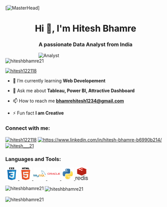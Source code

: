 [![MasterHead](https://www.google.com/url?sa=i&url=https%3A%2F%2Fwww.pinterest.com%2Fpin%2F435793701424570973%2F&psig=AOvVaw1btezNLngeV08GkwxtdeCv&ust=1672041209304000&source=images&cd=vfe&ved=0CBAQjRxqFwoTCOjSvISllPwCFQAAAAAdAAAAABAE)]
<h1 align="center">Hi 👋, I'm Hitesh Bhamre</h1>
<h3 align="center">A passionate Data Analyst from India</h3>
<img align="right" alt="Analyst" width="400" src="https://www.pinterest.com/pin/557531628861069200/"

<p align="left"> <img src="https://komarev.com/ghpvc/?username=hiteshbhamre21&label=Profile%20views&color=0e75b6&style=flat" alt="hiteshbhamre21" /> </p>

<p align="left"> <a href="https://twitter.com/hitesh122118" target="blank"><img src="https://img.shields.io/twitter/follow/hitesh122118?logo=twitter&style=for-the-badge" alt="hitesh122118" /></a> </p>

- 🌱 I’m currently learning **Web Developement**

- 💬 Ask me about **Tableau, Power BI, Attractive Dashboard**

- 📫 How to reach me **bhamrehitesh1234@gmail.com**

- ⚡ Fun fact **I am Creative**

<h3 align="left">Connect with me:</h3>
<p align="left">
<a href="https://twitter.com/hitesh122118" target="blank"><img align="center" src="https://raw.githubusercontent.com/rahuldkjain/github-profile-readme-generator/master/src/images/icons/Social/twitter.svg" alt="hitesh122118" height="30" width="40" /></a>
<a href="https://linkedin.com/in/https://www.linkedin.com/in/hitesh-bhamre-b6990b214/" target="blank"><img align="center" src="https://raw.githubusercontent.com/rahuldkjain/github-profile-readme-generator/master/src/images/icons/Social/linked-in-alt.svg" alt="https://www.linkedin.com/in/hitesh-bhamre-b6990b214/" height="30" width="40" /></a>
<a href="https://instagram.com/hitesh___21" target="blank"><img align="center" src="https://raw.githubusercontent.com/rahuldkjain/github-profile-readme-generator/master/src/images/icons/Social/instagram.svg" alt="hitesh___21" height="30" width="40" /></a>
</p>

<h3 align="left">Languages and Tools:</h3>
<p align="left"> <a href="https://www.w3schools.com/css/" target="_blank" rel="noreferrer"> <img src="https://raw.githubusercontent.com/devicons/devicon/master/icons/css3/css3-original-wordmark.svg" alt="css3" width="40" height="40"/> </a> <a href="https://www.w3.org/html/" target="_blank" rel="noreferrer"> <img src="https://raw.githubusercontent.com/devicons/devicon/master/icons/html5/html5-original-wordmark.svg" alt="html5" width="40" height="40"/> </a> <a href="https://www.mysql.com/" target="_blank" rel="noreferrer"> <img src="https://raw.githubusercontent.com/devicons/devicon/master/icons/mysql/mysql-original-wordmark.svg" alt="mysql" width="40" height="40"/> </a> <a href="https://www.oracle.com/" target="_blank" rel="noreferrer"> <img src="https://raw.githubusercontent.com/devicons/devicon/master/icons/oracle/oracle-original.svg" alt="oracle" width="40" height="40"/> </a> <a href="https://www.python.org" target="_blank" rel="noreferrer"> <img src="https://raw.githubusercontent.com/devicons/devicon/master/icons/python/python-original.svg" alt="python" width="40" height="40"/> </a> <a href="https://redis.io" target="_blank" rel="noreferrer"> <img src="https://raw.githubusercontent.com/devicons/devicon/master/icons/redis/redis-original-wordmark.svg" alt="redis" width="40" height="40"/> </a> </p>

<p><img align="left" src="https://github-readme-stats.vercel.app/api/top-langs?username=hiteshbhamre21&show_icons=true&locale=en&layout=compact" alt="hiteshbhamre21" /></p>

<p>&nbsp;<img align="center" src="https://github-readme-stats.vercel.app/api?username=hiteshbhamre21&show_icons=true&locale=en" alt="hiteshbhamre21" /></p>

<p><img align="center" src="https://github-readme-streak-stats.herokuapp.com/?user=hiteshbhamre21&" alt="hiteshbhamre21" /></p>
